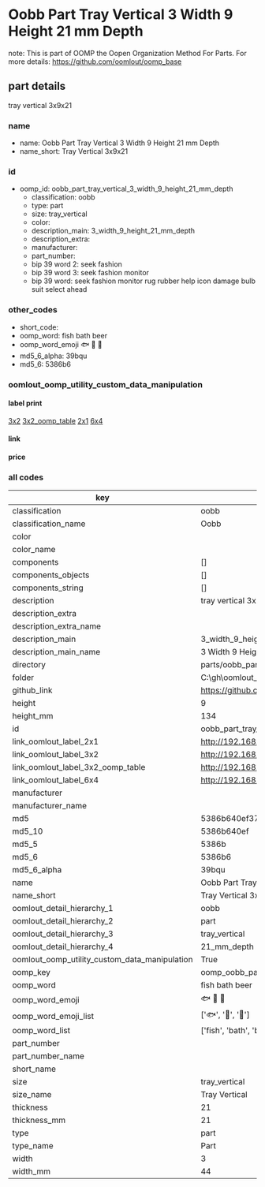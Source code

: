 # Oobb Part Tray Vertical 3 Width 9 Height 21 mm Depth  

note: This is part of OOMP the Oopen Organization Method For Parts. For more details: https://github.com/oomlout/oomp_base

##  part details
  



tray vertical 3x9x21



### name
* name: Oobb Part Tray Vertical 3 Width 9 Height 21 mm Depth
* name_short: Tray Vertical 3x9x21 
### id
* oomp_id: oobb_part_tray_vertical_3_width_9_height_21_mm_depth
  * classification: oobb
  * type: part
  * size: tray_vertical
  * color: 
  * description_main: 3_width_9_height_21_mm_depth
  * description_extra: 
  * manufacturer: 
  * part_number: 
  * bip 39 word 2: seek fashion
  * bip 39 word 3: seek fashion monitor
  * bip 39 word: seek fashion monitor rug rubber help icon damage bulb suit select ahead

### other_codes
* short_code: 
* oomp_word: fish bath beer
* oomp_word_emoji :fish: :bath: :beer:
* md5_6_alpha: 39bqu
* md5_6: 5386b6






### oomlout_oomp_utility_custom_data_manipulation
#### label print
[3x2](http://192.168.1.245:1112/?label=oomp%2039bqu)
[3x2_oomp_table](http://192.168.1.108:1112/?label=oomp%2039bqu)
[2x1](http://192.168.1.242:1112/?label=oomp%2039bqu)
[6x4](http://192.168.1.55:1112/?label=oomp%2039bqu)    

#### link

                              

#### price







### all codes 
| key | value |  
| --- | --- |  
| classification | oobb |  
| classification_name | Oobb |  
| color |  |  
| color_name |  |  
| components | [] |  
| components_objects | [] |  
| components_string | [] |  
| description | tray vertical 3x9x21 |  
| description_extra |  |  
| description_extra_name |  |  
| description_main | 3_width_9_height_21_mm_depth |  
| description_main_name | 3 Width 9 Height 21 mm Depth |  
| directory | parts/oobb_part_tray_vertical_3_width_9_height_21_mm_depth |  
| folder | C:\gh\oomlout_oobb_version_4_generated_parts\parts\oobb_part_tray_vertical_3_width_9_height_21_mm_depth |  
| github_link | https://github.com/oomlout/oomlout_oomp_part_src/tree/main/parts/oobb_part_tray_vertical_3_width_9_height_21_mm_depth |  
| height | 9 |  
| height_mm | 134 |  
| id | oobb_part_tray_vertical_3_width_9_height_21_mm_depth |  
| link_oomlout_label_2x1 | http://192.168.1.242:1112/?label=oomp%2039bqu |  
| link_oomlout_label_3x2 | http://192.168.1.245:1112/?label=oomp%2039bqu |  
| link_oomlout_label_3x2_oomp_table | http://192.168.1.108:1112/?label=oomp%2039bqu |  
| link_oomlout_label_6x4 | http://192.168.1.55:1112/?label=oomp%2039bqu |  
| manufacturer |  |  
| manufacturer_name |  |  
| md5 | 5386b640ef370e09ac5e6bd11e14d618 |  
| md5_10 | 5386b640ef |  
| md5_5 | 5386b |  
| md5_6 | 5386b6 |  
| md5_6_alpha | 39bqu |  
| name | Oobb Part Tray Vertical 3 Width 9 Height 21 mm Depth |  
| name_short | Tray Vertical 3x9x21  |  
| oomlout_detail_hierarchy_1 | oobb |  
| oomlout_detail_hierarchy_2 | part |  
| oomlout_detail_hierarchy_3 | tray_vertical |  
| oomlout_detail_hierarchy_4 | 21_mm_depth |  
| oomlout_oomp_utility_custom_data_manipulation | True |  
| oomp_key | oomp_oobb_part_tray_vertical_3_width_9_height_21_mm_depth |  
| oomp_word | fish bath beer |  
| oomp_word_emoji | :fish: :bath: :beer: |  
| oomp_word_emoji_list | [':fish:', ':bath:', ':beer:'] |  
| oomp_word_list | ['fish', 'bath', 'beer'] |  
| part_number |  |  
| part_number_name |  |  
| short_name |  |  
| size | tray_vertical |  
| size_name | Tray Vertical |  
| thickness | 21 |  
| thickness_mm | 21 |  
| type | part |  
| type_name | Part |  
| width | 3 |  
| width_mm | 44 |  

